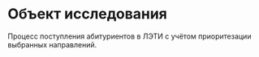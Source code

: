 # Объект исследования

Процесс поступления абитуриентов в ЛЭТИ с учётом приоритезации выбранных направлений.
